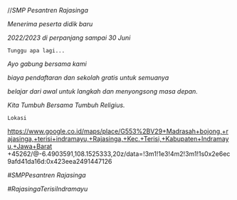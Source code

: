 //*SMP Pesantren Rajasinga*

*Menerima peserta didik baru*

_2022/2023_ *di perpanjang sampai 30 Juni*

```Tunggu apa lagi...```

 

*Ayo gabung bersama kami*

*biaya pendaftaran dan* *sekolah gratis untuk* *semuanya*

*belajar dari awal untuk langkah dan menyongsong masa depan.*

*Kita Tumbuh Bersama Tumbuh Religius.*

```Lokasi```

https://www.google.co.id/maps/place/G553%2BV29+Madrasah+bojong,+rajasinga,+terisi+indramayu,+Rajasinga,+Kec.+Terisi,+Kabupaten+Indramayu,+Jawa+Barat +45262/@-6.4903591,108.1525333,20z/data=!3m1!1e3!4m2!3m1!1s0x2e6ec9afd41da16d:0x423eea2491447126

*#SMPPesantren Rajasinga*

*#RajasingaTerisiIndramayu*
